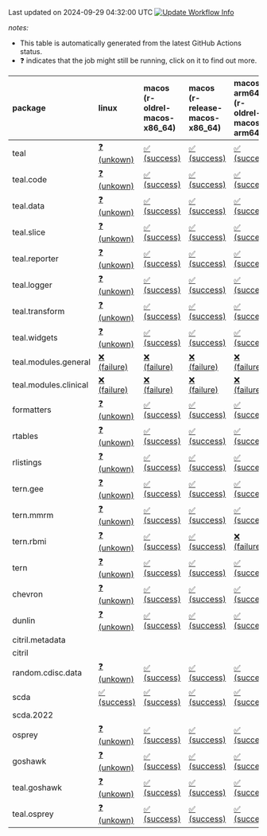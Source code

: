 Last updated on 2024-09-29 04:32:00 UTC [![Update Workflow
Info](https://github.com/averissimo/verdepcheck-status/actions/workflows/update.yaml/badge.svg)](https://github.com/averissimo/verdepcheck-status/actions/workflows/update.yaml)

*notes:*

-   This table is automatically generated from the latest GitHub Actions
    status.
-   ❓ indicates that the job might still be running, click on it to
    find out more.

<table>
<colgroup>
<col style="width: 1%" />
<col style="width: 7%" />
<col style="width: 7%" />
<col style="width: 7%" />
<col style="width: 7%" />
<col style="width: 7%" />
<col style="width: 7%" />
<col style="width: 7%" />
<col style="width: 7%" />
<col style="width: 7%" />
<col style="width: 7%" />
<col style="width: 7%" />
<col style="width: 7%" />
<col style="width: 7%" />
</colgroup>
<thead>
<tr class="header">
<th style="text-align: left;">package</th>
<th style="text-align: left;">linux</th>
<th style="text-align: left;">macos (r-oldrel-macos-x86_64)</th>
<th style="text-align: left;">macos (r-release-macos-x86_64)</th>
<th style="text-align: left;">macos-arm64 (r-oldrel-macos-arm64)</th>
<th style="text-align: left;">macos-arm64 (r-release-macos-arm64)</th>
<th style="text-align: left;">nosuggests</th>
<th style="text-align: left;">ubuntu-clang</th>
<th style="text-align: left;">ubuntu-gcc12</th>
<th style="text-align: left;">ubuntu-next</th>
<th style="text-align: left;">ubuntu-release</th>
<th style="text-align: left;">windows (r-devel-windows-x86_64)</th>
<th style="text-align: left;">windows (r-oldrel-windows-x86_64)</th>
<th style="text-align: left;">windows (r-release-windows-x86_64)</th>
</tr>
</thead>
<tbody>
<tr class="odd">
<td style="text-align: left;">teal</td>
<td
style="text-align: left;"><a href="https://github.com/insightsengineering/teal/actions/runs/11089446447/job/30810581994">❓
(unkown)</a></td>
<td
style="text-align: left;"><a href="https://github.com/insightsengineering/teal/actions/runs/11089446447/job/30810581783">✅
(success)</a></td>
<td
style="text-align: left;"><a href="https://github.com/insightsengineering/teal/actions/runs/11089446447/job/30810581368">✅
(success)</a></td>
<td
style="text-align: left;"><a href="https://github.com/insightsengineering/teal/actions/runs/11089446447/job/30810581652">✅
(success)</a></td>
<td
style="text-align: left;"><a href="https://github.com/insightsengineering/teal/actions/runs/11089446447/job/30810581245">✅
(success)</a></td>
<td
style="text-align: left;"><a href="https://github.com/insightsengineering/teal/actions/runs/11089446447/job/30810582072">❌
(failure)</a></td>
<td
style="text-align: left;"><a href="https://github.com/insightsengineering/teal/actions/runs/11089446447/job/30810581165">✅
(success)</a></td>
<td
style="text-align: left;"><a href="https://github.com/insightsengineering/teal/actions/runs/11089446447/job/30810581305">✅
(success)</a></td>
<td
style="text-align: left;"><a href="https://github.com/insightsengineering/teal/actions/runs/11089446447/job/30810581580">✅
(success)</a></td>
<td
style="text-align: left;"><a href="https://github.com/insightsengineering/teal/actions/runs/11089446447/job/30810581724">✅
(success)</a></td>
<td
style="text-align: left;"><a href="https://github.com/insightsengineering/teal/actions/runs/11089446447/job/30810580947">✅
(success)</a></td>
<td
style="text-align: left;"><a href="https://github.com/insightsengineering/teal/actions/runs/11089446447/job/30810581920">✅
(success)</a></td>
<td
style="text-align: left;"><a href="https://github.com/insightsengineering/teal/actions/runs/11089446447/job/30810581517">✅
(success)</a></td>
</tr>
<tr class="even">
<td style="text-align: left;">teal.code</td>
<td
style="text-align: left;"><a href="https://github.com/insightsengineering/teal.code/actions/runs/11089458414/job/30810606983">❓
(unkown)</a></td>
<td
style="text-align: left;"><a href="https://github.com/insightsengineering/teal.code/actions/runs/11089458414/job/30810606674">✅
(success)</a></td>
<td
style="text-align: left;"><a href="https://github.com/insightsengineering/teal.code/actions/runs/11089458414/job/30810606082">✅
(success)</a></td>
<td
style="text-align: left;"><a href="https://github.com/insightsengineering/teal.code/actions/runs/11089458414/job/30810606443">✅
(success)</a></td>
<td
style="text-align: left;"><a href="https://github.com/insightsengineering/teal.code/actions/runs/11089458414/job/30810605909">✅
(success)</a></td>
<td
style="text-align: left;"><a href="https://github.com/insightsengineering/teal.code/actions/runs/11089458414/job/30810606884">✅
(success)</a></td>
<td
style="text-align: left;"><a href="https://github.com/insightsengineering/teal.code/actions/runs/11089458414/job/30810605801">✅
(success)</a></td>
<td
style="text-align: left;"><a href="https://github.com/insightsengineering/teal.code/actions/runs/11089458414/job/30810605992">✅
(success)</a></td>
<td
style="text-align: left;"><a href="https://github.com/insightsengineering/teal.code/actions/runs/11089458414/job/30810606348">✅
(success)</a></td>
<td
style="text-align: left;"><a href="https://github.com/insightsengineering/teal.code/actions/runs/11089458414/job/30810606525">✅
(success)</a></td>
<td
style="text-align: left;"><a href="https://github.com/insightsengineering/teal.code/actions/runs/11089458414/job/30810605530">✅
(success)</a></td>
<td
style="text-align: left;"><a href="https://github.com/insightsengineering/teal.code/actions/runs/11089458414/job/30810606839">✅
(success)</a></td>
<td
style="text-align: left;"><a href="https://github.com/insightsengineering/teal.code/actions/runs/11089458414/job/30810606254">✅
(success)</a></td>
</tr>
<tr class="odd">
<td style="text-align: left;">teal.data</td>
<td
style="text-align: left;"><a href="https://github.com/insightsengineering/teal.data/actions/runs/11089449251/job/30810588939">❓
(unkown)</a></td>
<td
style="text-align: left;"><a href="https://github.com/insightsengineering/teal.data/actions/runs/11089449251/job/30810588526">✅
(success)</a></td>
<td
style="text-align: left;"><a href="https://github.com/insightsengineering/teal.data/actions/runs/11089449251/job/30810587963">✅
(success)</a></td>
<td
style="text-align: left;"><a href="https://github.com/insightsengineering/teal.data/actions/runs/11089449251/job/30810588339">✅
(success)</a></td>
<td
style="text-align: left;"><a href="https://github.com/insightsengineering/teal.data/actions/runs/11089449251/job/30810587802">✅
(success)</a></td>
<td
style="text-align: left;"><a href="https://github.com/insightsengineering/teal.data/actions/runs/11089449251/job/30810588641">✅
(success)</a></td>
<td
style="text-align: left;"><a href="https://github.com/insightsengineering/teal.data/actions/runs/11089449251/job/30810587356">✅
(success)</a></td>
<td
style="text-align: left;"><a href="https://github.com/insightsengineering/teal.data/actions/runs/11089449251/job/30810587718">✅
(success)</a></td>
<td
style="text-align: left;"><a href="https://github.com/insightsengineering/teal.data/actions/runs/11089449251/job/30810588056">✅
(success)</a></td>
<td
style="text-align: left;"><a href="https://github.com/insightsengineering/teal.data/actions/runs/11089449251/job/30810588257">✅
(success)</a></td>
<td
style="text-align: left;"><a href="https://github.com/insightsengineering/teal.data/actions/runs/11089449251/job/30810587620">✅
(success)</a></td>
<td
style="text-align: left;"><a href="https://github.com/insightsengineering/teal.data/actions/runs/11089449251/job/30810588721">✅
(success)</a></td>
<td
style="text-align: left;"><a href="https://github.com/insightsengineering/teal.data/actions/runs/11089449251/job/30810588159">✅
(success)</a></td>
</tr>
<tr class="even">
<td style="text-align: left;">teal.slice</td>
<td
style="text-align: left;"><a href="https://github.com/insightsengineering/teal.slice/actions/runs/11089453191/job/30810597666">❓
(unkown)</a></td>
<td
style="text-align: left;"><a href="https://github.com/insightsengineering/teal.slice/actions/runs/11089453191/job/30810597335">✅
(success)</a></td>
<td
style="text-align: left;"><a href="https://github.com/insightsengineering/teal.slice/actions/runs/11089453191/job/30810596922">✅
(success)</a></td>
<td
style="text-align: left;"><a href="https://github.com/insightsengineering/teal.slice/actions/runs/11089453191/job/30810597198">✅
(success)</a></td>
<td
style="text-align: left;"><a href="https://github.com/insightsengineering/teal.slice/actions/runs/11089453191/job/30810596768">✅
(success)</a></td>
<td
style="text-align: left;"><a href="https://github.com/insightsengineering/teal.slice/actions/runs/11089453191/job/30810597562">✅
(success)</a></td>
<td
style="text-align: left;"><a href="https://github.com/insightsengineering/teal.slice/actions/runs/11089453191/job/30810596663">✅
(success)</a></td>
<td
style="text-align: left;"><a href="https://github.com/insightsengineering/teal.slice/actions/runs/11089453191/job/30810596852">✅
(success)</a></td>
<td
style="text-align: left;"><a href="https://github.com/insightsengineering/teal.slice/actions/runs/11089453191/job/30810597142">✅
(success)</a></td>
<td
style="text-align: left;"><a href="https://github.com/insightsengineering/teal.slice/actions/runs/11089453191/job/30810597261">✅
(success)</a></td>
<td
style="text-align: left;"><a href="https://github.com/insightsengineering/teal.slice/actions/runs/11089453191/job/30810596436">✅
(success)</a></td>
<td
style="text-align: left;"><a href="https://github.com/insightsengineering/teal.slice/actions/runs/11089453191/job/30810597471">✅
(success)</a></td>
<td
style="text-align: left;"><a href="https://github.com/insightsengineering/teal.slice/actions/runs/11089453191/job/30810597071">✅
(success)</a></td>
</tr>
<tr class="odd">
<td style="text-align: left;">teal.reporter</td>
<td
style="text-align: left;"><a href="https://github.com/insightsengineering/teal.reporter/actions/runs/11089450832/job/30810592243">❓
(unkown)</a></td>
<td
style="text-align: left;"><a href="https://github.com/insightsengineering/teal.reporter/actions/runs/11089450832/job/30810591470">✅
(success)</a></td>
<td
style="text-align: left;"><a href="https://github.com/insightsengineering/teal.reporter/actions/runs/11089450832/job/30810590776">✅
(success)</a></td>
<td
style="text-align: left;"><a href="https://github.com/insightsengineering/teal.reporter/actions/runs/11089450832/job/30810591104">✅
(success)</a></td>
<td
style="text-align: left;"><a href="https://github.com/insightsengineering/teal.reporter/actions/runs/11089450832/job/30810590615">✅
(success)</a></td>
<td
style="text-align: left;"><a href="https://github.com/insightsengineering/teal.reporter/actions/runs/11089450832/job/30810591603">✅
(success)</a></td>
<td
style="text-align: left;"><a href="https://github.com/insightsengineering/teal.reporter/actions/runs/11089450832/job/30810590195">❌
(failure)</a></td>
<td
style="text-align: left;"><a href="https://github.com/insightsengineering/teal.reporter/actions/runs/11089450832/job/30810590526">❌
(failure)</a></td>
<td
style="text-align: left;"><a href="https://github.com/insightsengineering/teal.reporter/actions/runs/11089450832/job/30810590850">✅
(success)</a></td>
<td
style="text-align: left;"><a href="https://github.com/insightsengineering/teal.reporter/actions/runs/11089450832/job/30810591029">✅
(success)</a></td>
<td
style="text-align: left;"><a href="https://github.com/insightsengineering/teal.reporter/actions/runs/11089450832/job/30810590447">✅
(success)</a></td>
<td
style="text-align: left;"><a href="https://github.com/insightsengineering/teal.reporter/actions/runs/11089450832/job/30810592012">✅
(success)</a></td>
<td
style="text-align: left;"><a href="https://github.com/insightsengineering/teal.reporter/actions/runs/11089450832/job/30810590942">✅
(success)</a></td>
</tr>
<tr class="even">
<td style="text-align: left;">teal.logger</td>
<td
style="text-align: left;"><a href="https://github.com/insightsengineering/teal.logger/actions/runs/11089447503/job/30810586155">❓
(unkown)</a></td>
<td
style="text-align: left;"><a href="https://github.com/insightsengineering/teal.logger/actions/runs/11089447503/job/30810585636">✅
(success)</a></td>
<td
style="text-align: left;"><a href="https://github.com/insightsengineering/teal.logger/actions/runs/11089447503/job/30810585063">✅
(success)</a></td>
<td
style="text-align: left;"><a href="https://github.com/insightsengineering/teal.logger/actions/runs/11089447503/job/30810585418">✅
(success)</a></td>
<td
style="text-align: left;"><a href="https://github.com/insightsengineering/teal.logger/actions/runs/11089447503/job/30810584873">✅
(success)</a></td>
<td
style="text-align: left;"><a href="https://github.com/insightsengineering/teal.logger/actions/runs/11089447503/job/30810585725">✅
(success)</a></td>
<td
style="text-align: left;"><a href="https://github.com/insightsengineering/teal.logger/actions/runs/11089447503/job/30810584319">✅
(success)</a></td>
<td
style="text-align: left;"><a href="https://github.com/insightsengineering/teal.logger/actions/runs/11089447503/job/30810584778">✅
(success)</a></td>
<td
style="text-align: left;"><a href="https://github.com/insightsengineering/teal.logger/actions/runs/11089447503/job/30810585137">✅
(success)</a></td>
<td
style="text-align: left;"><a href="https://github.com/insightsengineering/teal.logger/actions/runs/11089447503/job/30810585324">✅
(success)</a></td>
<td
style="text-align: left;"><a href="https://github.com/insightsengineering/teal.logger/actions/runs/11089447503/job/30810584644">✅
(success)</a></td>
<td
style="text-align: left;"><a href="https://github.com/insightsengineering/teal.logger/actions/runs/11089447503/job/30810585856">✅
(success)</a></td>
<td
style="text-align: left;"><a href="https://github.com/insightsengineering/teal.logger/actions/runs/11089447503/job/30810585227">✅
(success)</a></td>
</tr>
<tr class="odd">
<td style="text-align: left;">teal.transform</td>
<td
style="text-align: left;"><a href="https://github.com/insightsengineering/teal.transform/actions/runs/11089451854/job/30810594612">❓
(unkown)</a></td>
<td
style="text-align: left;"><a href="https://github.com/insightsengineering/teal.transform/actions/runs/11089451854/job/30810594102">✅
(success)</a></td>
<td
style="text-align: left;"><a href="https://github.com/insightsengineering/teal.transform/actions/runs/11089451854/job/30810593530">✅
(success)</a></td>
<td
style="text-align: left;"><a href="https://github.com/insightsengineering/teal.transform/actions/runs/11089451854/job/30810593952">✅
(success)</a></td>
<td
style="text-align: left;"><a href="https://github.com/insightsengineering/teal.transform/actions/runs/11089451854/job/30810593315">✅
(success)</a></td>
<td
style="text-align: left;"><a href="https://github.com/insightsengineering/teal.transform/actions/runs/11089451854/job/30810594410">✅
(success)</a></td>
<td
style="text-align: left;"><a href="https://github.com/insightsengineering/teal.transform/actions/runs/11089451854/job/30810593435">✅
(success)</a></td>
<td
style="text-align: left;"><a href="https://github.com/insightsengineering/teal.transform/actions/runs/11089451854/job/30810593629">✅
(success)</a></td>
<td
style="text-align: left;"><a href="https://github.com/insightsengineering/teal.transform/actions/runs/11089451854/job/30810593871">✅
(success)</a></td>
<td
style="text-align: left;"><a href="https://github.com/insightsengineering/teal.transform/actions/runs/11089451854/job/30810594031">✅
(success)</a></td>
<td
style="text-align: left;"><a href="https://github.com/insightsengineering/teal.transform/actions/runs/11089451854/job/30810592967">✅
(success)</a></td>
<td
style="text-align: left;"><a href="https://github.com/insightsengineering/teal.transform/actions/runs/11089451854/job/30810594309">✅
(success)</a></td>
<td
style="text-align: left;"><a href="https://github.com/insightsengineering/teal.transform/actions/runs/11089451854/job/30810593717">✅
(success)</a></td>
</tr>
<tr class="even">
<td style="text-align: left;">teal.widgets</td>
<td
style="text-align: left;"><a href="https://github.com/insightsengineering/teal.widgets/actions/runs/11089463117/job/30810630455">❓
(unkown)</a></td>
<td
style="text-align: left;"><a href="https://github.com/insightsengineering/teal.widgets/actions/runs/11089463117/job/30810630236">✅
(success)</a></td>
<td
style="text-align: left;"><a href="https://github.com/insightsengineering/teal.widgets/actions/runs/11089463117/job/30810629907">✅
(success)</a></td>
<td
style="text-align: left;"><a href="https://github.com/insightsengineering/teal.widgets/actions/runs/11089463117/job/30810630114">✅
(success)</a></td>
<td
style="text-align: left;"><a href="https://github.com/insightsengineering/teal.widgets/actions/runs/11089463117/job/30810629771">✅
(success)</a></td>
<td
style="text-align: left;"><a href="https://github.com/insightsengineering/teal.widgets/actions/runs/11089463117/job/30810630400">✅
(success)</a></td>
<td
style="text-align: left;"><a href="https://github.com/insightsengineering/teal.widgets/actions/runs/11089463117/job/30810629706">✅
(success)</a></td>
<td
style="text-align: left;"><a href="https://github.com/insightsengineering/teal.widgets/actions/runs/11089463117/job/30810629841">✅
(success)</a></td>
<td
style="text-align: left;"><a href="https://github.com/insightsengineering/teal.widgets/actions/runs/11089463117/job/30810630059">✅
(success)</a></td>
<td
style="text-align: left;"><a href="https://github.com/insightsengineering/teal.widgets/actions/runs/11089463117/job/30810630165">✅
(success)</a></td>
<td
style="text-align: left;"><a href="https://github.com/insightsengineering/teal.widgets/actions/runs/11089463117/job/30810629501">✅
(success)</a></td>
<td
style="text-align: left;"><a href="https://github.com/insightsengineering/teal.widgets/actions/runs/11089463117/job/30810630358">✅
(success)</a></td>
<td
style="text-align: left;"><a href="https://github.com/insightsengineering/teal.widgets/actions/runs/11089463117/job/30810630015">✅
(success)</a></td>
</tr>
<tr class="odd">
<td style="text-align: left;">teal.modules.general</td>
<td
style="text-align: left;"><a href="https://github.com/insightsengineering/teal.modules.general/actions/runs/11089446778/job/30810582782">❌
(failure)</a></td>
<td
style="text-align: left;"><a href="https://github.com/insightsengineering/teal.modules.general/actions/runs/11089446778/job/30810582454">❌
(failure)</a></td>
<td
style="text-align: left;"><a href="https://github.com/insightsengineering/teal.modules.general/actions/runs/11089446778/job/30810581869">❌
(failure)</a></td>
<td
style="text-align: left;"><a href="https://github.com/insightsengineering/teal.modules.general/actions/runs/11089446778/job/30810582173">❌
(failure)</a></td>
<td
style="text-align: left;"><a href="https://github.com/insightsengineering/teal.modules.general/actions/runs/11089446778/job/30810581714">❌
(failure)</a></td>
<td
style="text-align: left;"><a href="https://github.com/insightsengineering/teal.modules.general/actions/runs/11089446778/job/30810582538">❌
(failure)</a></td>
<td
style="text-align: left;"><a href="https://github.com/insightsengineering/teal.modules.general/actions/runs/11089446778/job/30810581290">❌
(failure)</a></td>
<td
style="text-align: left;"><a href="https://github.com/insightsengineering/teal.modules.general/actions/runs/11089446778/job/30810581641">❌
(failure)</a></td>
<td
style="text-align: left;"><a href="https://github.com/insightsengineering/teal.modules.general/actions/runs/11089446778/job/30810581942">❌
(failure)</a></td>
<td
style="text-align: left;"><a href="https://github.com/insightsengineering/teal.modules.general/actions/runs/11089446778/job/30810582094">❌
(failure)</a></td>
<td
style="text-align: left;"><a href="https://github.com/insightsengineering/teal.modules.general/actions/runs/11089446778/job/30810581545">❌
(failure)</a></td>
<td
style="text-align: left;"><a href="https://github.com/insightsengineering/teal.modules.general/actions/runs/11089446778/job/30810582605">❌
(failure)</a></td>
<td
style="text-align: left;"><a href="https://github.com/insightsengineering/teal.modules.general/actions/runs/11089446778/job/30810582024">❌
(failure)</a></td>
</tr>
<tr class="even">
<td style="text-align: left;">teal.modules.clinical</td>
<td
style="text-align: left;"><a href="https://github.com/insightsengineering/teal.modules.clinical/actions/runs/11089457586/job/30810605561">❌
(failure)</a></td>
<td
style="text-align: left;"><a href="https://github.com/insightsengineering/teal.modules.clinical/actions/runs/11089457586/job/30810605134">❌
(failure)</a></td>
<td
style="text-align: left;"><a href="https://github.com/insightsengineering/teal.modules.clinical/actions/runs/11089457586/job/30810604418">❌
(failure)</a></td>
<td
style="text-align: left;"><a href="https://github.com/insightsengineering/teal.modules.clinical/actions/runs/11089457586/job/30810604810">❌
(failure)</a></td>
<td
style="text-align: left;"><a href="https://github.com/insightsengineering/teal.modules.clinical/actions/runs/11089457586/job/30810604262">❌
(failure)</a></td>
<td
style="text-align: left;"><a href="https://github.com/insightsengineering/teal.modules.clinical/actions/runs/11089457586/job/30810605686">❌
(failure)</a></td>
<td
style="text-align: left;"><a href="https://github.com/insightsengineering/teal.modules.clinical/actions/runs/11089457586/job/30810604332">❌
(failure)</a></td>
<td
style="text-align: left;"><a href="https://github.com/insightsengineering/teal.modules.clinical/actions/runs/11089457586/job/30810604505">❌
(failure)</a></td>
<td
style="text-align: left;"><a href="https://github.com/insightsengineering/teal.modules.clinical/actions/runs/11089457586/job/30810605007">❌
(failure)</a></td>
<td
style="text-align: left;"><a href="https://github.com/insightsengineering/teal.modules.clinical/actions/runs/11089457586/job/30810605219">❌
(failure)</a></td>
<td
style="text-align: left;"><a href="https://github.com/insightsengineering/teal.modules.clinical/actions/runs/11089457586/job/30810603987">❌
(failure)</a></td>
<td
style="text-align: left;"><a href="https://github.com/insightsengineering/teal.modules.clinical/actions/runs/11089457586/job/30810605318">❌
(failure)</a></td>
<td
style="text-align: left;"><a href="https://github.com/insightsengineering/teal.modules.clinical/actions/runs/11089457586/job/30810604608">❌
(failure)</a></td>
</tr>
<tr class="odd">
<td style="text-align: left;">formatters</td>
<td
style="text-align: left;"><a href="https://github.com/insightsengineering/formatters/actions/runs/11089454676/job/30810599421">❓
(unkown)</a></td>
<td
style="text-align: left;"><a href="https://github.com/insightsengineering/formatters/actions/runs/11089454676/job/30810599142">✅
(success)</a></td>
<td
style="text-align: left;"><a href="https://github.com/insightsengineering/formatters/actions/runs/11089454676/job/30810598633">✅
(success)</a></td>
<td
style="text-align: left;"><a href="https://github.com/insightsengineering/formatters/actions/runs/11089454676/job/30810598996">✅
(success)</a></td>
<td
style="text-align: left;"><a href="https://github.com/insightsengineering/formatters/actions/runs/11089454676/job/30810598491">✅
(success)</a></td>
<td
style="text-align: left;"><a href="https://github.com/insightsengineering/formatters/actions/runs/11089454676/job/30810599073">✅
(success)</a></td>
<td
style="text-align: left;"><a href="https://github.com/insightsengineering/formatters/actions/runs/11089454676/job/30810598081">✅
(success)</a></td>
<td
style="text-align: left;"><a href="https://github.com/insightsengineering/formatters/actions/runs/11089454676/job/30810598297">✅
(success)</a></td>
<td
style="text-align: left;"><a href="https://github.com/insightsengineering/formatters/actions/runs/11089454676/job/30810598558">✅
(success)</a></td>
<td
style="text-align: left;"><a href="https://github.com/insightsengineering/formatters/actions/runs/11089454676/job/30810598736">✅
(success)</a></td>
<td
style="text-align: left;"><a href="https://github.com/insightsengineering/formatters/actions/runs/11089454676/job/30810598357">✅
(success)</a></td>
<td
style="text-align: left;"><a href="https://github.com/insightsengineering/formatters/actions/runs/11089454676/job/30810599363">✅
(success)</a></td>
<td
style="text-align: left;"><a href="https://github.com/insightsengineering/formatters/actions/runs/11089454676/job/30810598866">✅
(success)</a></td>
</tr>
<tr class="even">
<td style="text-align: left;">rtables</td>
<td
style="text-align: left;"><a href="https://github.com/insightsengineering/rtables/actions/runs/11089446641/job/30810582990">❓
(unkown)</a></td>
<td
style="text-align: left;"><a href="https://github.com/insightsengineering/rtables/actions/runs/11089446641/job/30810582712">✅
(success)</a></td>
<td
style="text-align: left;"><a href="https://github.com/insightsengineering/rtables/actions/runs/11089446641/job/30810582309">✅
(success)</a></td>
<td
style="text-align: left;"><a href="https://github.com/insightsengineering/rtables/actions/runs/11089446641/job/30810582571">✅
(success)</a></td>
<td
style="text-align: left;"><a href="https://github.com/insightsengineering/rtables/actions/runs/11089446641/job/30810582186">✅
(success)</a></td>
<td
style="text-align: left;"><a href="https://github.com/insightsengineering/rtables/actions/runs/11089446641/job/30810582922">✅
(success)</a></td>
<td
style="text-align: left;"><a href="https://github.com/insightsengineering/rtables/actions/runs/11089446641/job/30810582107">❌
(failure)</a></td>
<td
style="text-align: left;"><a href="https://github.com/insightsengineering/rtables/actions/runs/11089446641/job/30810582243">❌
(failure)</a></td>
<td
style="text-align: left;"><a href="https://github.com/insightsengineering/rtables/actions/runs/11089446641/job/30810582507">✅
(success)</a></td>
<td
style="text-align: left;"><a href="https://github.com/insightsengineering/rtables/actions/runs/11089446641/job/30810582643">✅
(success)</a></td>
<td
style="text-align: left;"><a href="https://github.com/insightsengineering/rtables/actions/runs/11089446641/job/30810581889">✅
(success)</a></td>
<td
style="text-align: left;"><a href="https://github.com/insightsengineering/rtables/actions/runs/11089446641/job/30810582862">✅
(success)</a></td>
<td
style="text-align: left;"><a href="https://github.com/insightsengineering/rtables/actions/runs/11089446641/job/30810582440">✅
(success)</a></td>
</tr>
<tr class="odd">
<td style="text-align: left;">rlistings</td>
<td
style="text-align: left;"><a href="https://github.com/insightsengineering/rlistings/actions/runs/11089450451/job/30810591566">❓
(unkown)</a></td>
<td
style="text-align: left;"><a href="https://github.com/insightsengineering/rlistings/actions/runs/11089450451/job/30810591385">✅
(success)</a></td>
<td
style="text-align: left;"><a href="https://github.com/insightsengineering/rlistings/actions/runs/11089450451/job/30810590665">✅
(success)</a></td>
<td
style="text-align: left;"><a href="https://github.com/insightsengineering/rlistings/actions/runs/11089450451/job/30810591210">✅
(success)</a></td>
<td
style="text-align: left;"><a href="https://github.com/insightsengineering/rlistings/actions/runs/11089450451/job/30810590513">✅
(success)</a></td>
<td
style="text-align: left;"><a href="https://github.com/insightsengineering/rlistings/actions/runs/11089450451/job/30810591098">✅
(success)</a></td>
<td
style="text-align: left;"><a href="https://github.com/insightsengineering/rlistings/actions/runs/11089450451/job/30810590020">✅
(success)</a></td>
<td
style="text-align: left;"><a href="https://github.com/insightsengineering/rlistings/actions/runs/11089450451/job/30810590321">✅
(success)</a></td>
<td
style="text-align: left;"><a href="https://github.com/insightsengineering/rlistings/actions/runs/11089450451/job/30810590441">✅
(success)</a></td>
<td
style="text-align: left;"><a href="https://github.com/insightsengineering/rlistings/actions/runs/11089450451/job/30810590572">✅
(success)</a></td>
<td
style="text-align: left;"><a href="https://github.com/insightsengineering/rlistings/actions/runs/11089450451/job/30810590234">✅
(success)</a></td>
<td
style="text-align: left;"><a href="https://github.com/insightsengineering/rlistings/actions/runs/11089450451/job/30810591474">✅
(success)</a></td>
<td
style="text-align: left;"><a href="https://github.com/insightsengineering/rlistings/actions/runs/11089450451/job/30810591028">✅
(success)</a></td>
</tr>
<tr class="even">
<td style="text-align: left;">tern.gee</td>
<td
style="text-align: left;"><a href="https://github.com/insightsengineering/tern.gee/actions/runs/11089456183/job/30810604301">❓
(unkown)</a></td>
<td
style="text-align: left;"><a href="https://github.com/insightsengineering/tern.gee/actions/runs/11089456183/job/30810603970">✅
(success)</a></td>
<td
style="text-align: left;"><a href="https://github.com/insightsengineering/tern.gee/actions/runs/11089456183/job/30810603537">✅
(success)</a></td>
<td
style="text-align: left;"><a href="https://github.com/insightsengineering/tern.gee/actions/runs/11089456183/job/30810603810">✅
(success)</a></td>
<td
style="text-align: left;"><a href="https://github.com/insightsengineering/tern.gee/actions/runs/11089456183/job/30810603379">✅
(success)</a></td>
<td
style="text-align: left;"><a href="https://github.com/insightsengineering/tern.gee/actions/runs/11089456183/job/30810604359">✅
(success)</a></td>
<td
style="text-align: left;"><a href="https://github.com/insightsengineering/tern.gee/actions/runs/11089456183/job/30810603460">✅
(success)</a></td>
<td
style="text-align: left;"><a href="https://github.com/insightsengineering/tern.gee/actions/runs/11089456183/job/30810603590">✅
(success)</a></td>
<td
style="text-align: left;"><a href="https://github.com/insightsengineering/tern.gee/actions/runs/11089456183/job/30810603878">✅
(success)</a></td>
<td
style="text-align: left;"><a href="https://github.com/insightsengineering/tern.gee/actions/runs/11089456183/job/30810604056">✅
(success)</a></td>
<td
style="text-align: left;"><a href="https://github.com/insightsengineering/tern.gee/actions/runs/11089456183/job/30810603140">✅
(success)</a></td>
<td
style="text-align: left;"><a href="https://github.com/insightsengineering/tern.gee/actions/runs/11089456183/job/30810604127">✅
(success)</a></td>
<td
style="text-align: left;"><a href="https://github.com/insightsengineering/tern.gee/actions/runs/11089456183/job/30810603662">✅
(success)</a></td>
</tr>
<tr class="odd">
<td style="text-align: left;">tern.mmrm</td>
<td
style="text-align: left;"><a href="https://github.com/insightsengineering/tern.mmrm/actions/runs/11089462578/job/30810635517">❓
(unkown)</a></td>
<td
style="text-align: left;"><a href="https://github.com/insightsengineering/tern.mmrm/actions/runs/11089462578/job/30810635368">✅
(success)</a></td>
<td
style="text-align: left;"><a href="https://github.com/insightsengineering/tern.mmrm/actions/runs/11089462578/job/30810635032">✅
(success)</a></td>
<td
style="text-align: left;"><a href="https://github.com/insightsengineering/tern.mmrm/actions/runs/11089462578/job/30810635251">✅
(success)</a></td>
<td
style="text-align: left;"><a href="https://github.com/insightsengineering/tern.mmrm/actions/runs/11089462578/job/30810634920">✅
(success)</a></td>
<td
style="text-align: left;"><a href="https://github.com/insightsengineering/tern.mmrm/actions/runs/11089462578/job/30810635567">✅
(success)</a></td>
<td
style="text-align: left;"><a href="https://github.com/insightsengineering/tern.mmrm/actions/runs/11089462578/job/30810634866">✅
(success)</a></td>
<td
style="text-align: left;"><a href="https://github.com/insightsengineering/tern.mmrm/actions/runs/11089462578/job/30810634972">✅
(success)</a></td>
<td
style="text-align: left;"><a href="https://github.com/insightsengineering/tern.mmrm/actions/runs/11089462578/job/30810635202">✅
(success)</a></td>
<td
style="text-align: left;"><a href="https://github.com/insightsengineering/tern.mmrm/actions/runs/11089462578/job/30810635313">✅
(success)</a></td>
<td
style="text-align: left;"><a href="https://github.com/insightsengineering/tern.mmrm/actions/runs/11089462578/job/30810634696">✅
(success)</a></td>
<td
style="text-align: left;"><a href="https://github.com/insightsengineering/tern.mmrm/actions/runs/11089462578/job/30810635415">✅
(success)</a></td>
<td
style="text-align: left;"><a href="https://github.com/insightsengineering/tern.mmrm/actions/runs/11089462578/job/30810635152">✅
(success)</a></td>
</tr>
<tr class="even">
<td style="text-align: left;">tern.rbmi</td>
<td
style="text-align: left;"><a href="https://github.com/insightsengineering/tern.rbmi/actions/runs/11089454395/job/30810599228">❓
(unkown)</a></td>
<td
style="text-align: left;"><a href="https://github.com/insightsengineering/tern.rbmi/actions/runs/11089454395/job/30810598917">✅
(success)</a></td>
<td
style="text-align: left;"><a href="https://github.com/insightsengineering/tern.rbmi/actions/runs/11089454395/job/30810598597">✅
(success)</a></td>
<td
style="text-align: left;"><a href="https://github.com/insightsengineering/tern.rbmi/actions/runs/11089454395/job/30810598784">❌
(failure)</a></td>
<td
style="text-align: left;"><a href="https://github.com/insightsengineering/tern.rbmi/actions/runs/11089454395/job/30810598466">❌
(failure)</a></td>
<td
style="text-align: left;"><a href="https://github.com/insightsengineering/tern.rbmi/actions/runs/11089454395/job/30810599139">✅
(success)</a></td>
<td
style="text-align: left;"><a href="https://github.com/insightsengineering/tern.rbmi/actions/runs/11089454395/job/30810598090">✅
(success)</a></td>
<td
style="text-align: left;"><a href="https://github.com/insightsengineering/tern.rbmi/actions/runs/11089454395/job/30810598391">✅
(success)</a></td>
<td
style="text-align: left;"><a href="https://github.com/insightsengineering/tern.rbmi/actions/runs/11089454395/job/30810598704">✅
(success)</a></td>
<td
style="text-align: left;"><a href="https://github.com/insightsengineering/tern.rbmi/actions/runs/11089454395/job/30810598859">✅
(success)</a></td>
<td
style="text-align: left;"><a href="https://github.com/insightsengineering/tern.rbmi/actions/runs/11089454395/job/30810598294">✅
(success)</a></td>
<td
style="text-align: left;"><a href="https://github.com/insightsengineering/tern.rbmi/actions/runs/11089454395/job/30810599069">✅
(success)</a></td>
<td
style="text-align: left;"><a href="https://github.com/insightsengineering/tern.rbmi/actions/runs/11089454395/job/30810598656">✅
(success)</a></td>
</tr>
<tr class="odd">
<td style="text-align: left;">tern</td>
<td
style="text-align: left;"><a href="https://github.com/insightsengineering/tern/actions/runs/11089450783/job/30810593596">❓
(unkown)</a></td>
<td
style="text-align: left;"><a href="https://github.com/insightsengineering/tern/actions/runs/11089450783/job/30810593401">✅
(success)</a></td>
<td
style="text-align: left;"><a href="https://github.com/insightsengineering/tern/actions/runs/11089450783/job/30810592933">✅
(success)</a></td>
<td
style="text-align: left;"><a href="https://github.com/insightsengineering/tern/actions/runs/11089450783/job/30810593296">✅
(success)</a></td>
<td
style="text-align: left;"><a href="https://github.com/insightsengineering/tern/actions/runs/11089450783/job/30810592750">✅
(success)</a></td>
<td
style="text-align: left;"><a href="https://github.com/insightsengineering/tern/actions/runs/11089450783/job/30810593034">❌
(failure)</a></td>
<td
style="text-align: left;"><a href="https://github.com/insightsengineering/tern/actions/runs/11089450783/job/30810591896">✅
(success)</a></td>
<td
style="text-align: left;"><a href="https://github.com/insightsengineering/tern/actions/runs/11089450783/job/30810592196">✅
(success)</a></td>
<td
style="text-align: left;"><a href="https://github.com/insightsengineering/tern/actions/runs/11089450783/job/30810592429">✅
(success)</a></td>
<td
style="text-align: left;"><a href="https://github.com/insightsengineering/tern/actions/runs/11089450783/job/30810592646">✅
(success)</a></td>
<td
style="text-align: left;"><a href="https://github.com/insightsengineering/tern/actions/runs/11089450783/job/30810592541">✅
(success)</a></td>
<td
style="text-align: left;"><a href="https://github.com/insightsengineering/tern/actions/runs/11089450783/job/30810593497">✅
(success)</a></td>
<td
style="text-align: left;"><a href="https://github.com/insightsengineering/tern/actions/runs/11089450783/job/30810593135">✅
(success)</a></td>
</tr>
<tr class="even">
<td style="text-align: left;">chevron</td>
<td
style="text-align: left;"><a href="https://github.com/insightsengineering/chevron/actions/runs/11089456675/job/30810605852">❓
(unkown)</a></td>
<td
style="text-align: left;"><a href="https://github.com/insightsengineering/chevron/actions/runs/11089456675/job/30810605387">✅
(success)</a></td>
<td
style="text-align: left;"><a href="https://github.com/insightsengineering/chevron/actions/runs/11089456675/job/30810604724">✅
(success)</a></td>
<td
style="text-align: left;"><a href="https://github.com/insightsengineering/chevron/actions/runs/11089456675/job/30810605188">✅
(success)</a></td>
<td
style="text-align: left;"><a href="https://github.com/insightsengineering/chevron/actions/runs/11089456675/job/30810604553">✅
(success)</a></td>
<td
style="text-align: left;"><a href="https://github.com/insightsengineering/chevron/actions/runs/11089456675/job/30810605532">❌
(failure)</a></td>
<td
style="text-align: left;"><a href="https://github.com/insightsengineering/chevron/actions/runs/11089456675/job/30810604488">✅
(success)</a></td>
<td
style="text-align: left;"><a href="https://github.com/insightsengineering/chevron/actions/runs/11089456675/job/30810604639">✅
(success)</a></td>
<td
style="text-align: left;"><a href="https://github.com/insightsengineering/chevron/actions/runs/11089456675/job/30810604884">✅
(success)</a></td>
<td
style="text-align: left;"><a href="https://github.com/insightsengineering/chevron/actions/runs/11089456675/job/30810605108">✅
(success)</a></td>
<td
style="text-align: left;"><a href="https://github.com/insightsengineering/chevron/actions/runs/11089456675/job/30810604128">✅
(success)</a></td>
<td
style="text-align: left;"><a href="https://github.com/insightsengineering/chevron/actions/runs/11089456675/job/30810605674">✅
(success)</a></td>
<td
style="text-align: left;"><a href="https://github.com/insightsengineering/chevron/actions/runs/11089456675/job/30810604998">✅
(success)</a></td>
</tr>
<tr class="odd">
<td style="text-align: left;">dunlin</td>
<td
style="text-align: left;"><a href="https://github.com/insightsengineering/dunlin/actions/runs/11089455879/job/30810604508">❓
(unkown)</a></td>
<td
style="text-align: left;"><a href="https://github.com/insightsengineering/dunlin/actions/runs/11089455879/job/30810604183">✅
(success)</a></td>
<td
style="text-align: left;"><a href="https://github.com/insightsengineering/dunlin/actions/runs/11089455879/job/30810603674">✅
(success)</a></td>
<td
style="text-align: left;"><a href="https://github.com/insightsengineering/dunlin/actions/runs/11089455879/job/30810604038">✅
(success)</a></td>
<td
style="text-align: left;"><a href="https://github.com/insightsengineering/dunlin/actions/runs/11089455879/job/30810603378">✅
(success)</a></td>
<td
style="text-align: left;"><a href="https://github.com/insightsengineering/dunlin/actions/runs/11089455879/job/30810604289">❌
(failure)</a></td>
<td
style="text-align: left;"><a href="https://github.com/insightsengineering/dunlin/actions/runs/11089455879/job/30810603009">✅
(success)</a></td>
<td
style="text-align: left;"><a href="https://github.com/insightsengineering/dunlin/actions/runs/11089455879/job/30810603317">✅
(success)</a></td>
<td
style="text-align: left;"><a href="https://github.com/insightsengineering/dunlin/actions/runs/11089455879/job/30810603737">✅
(success)</a></td>
<td
style="text-align: left;"><a href="https://github.com/insightsengineering/dunlin/actions/runs/11089455879/job/30810603924">✅
(success)</a></td>
<td
style="text-align: left;"><a href="https://github.com/insightsengineering/dunlin/actions/runs/11089455879/job/30810603233">✅
(success)</a></td>
<td
style="text-align: left;"><a href="https://github.com/insightsengineering/dunlin/actions/runs/11089455879/job/30810604347">✅
(success)</a></td>
<td
style="text-align: left;"><a href="https://github.com/insightsengineering/dunlin/actions/runs/11089455879/job/30810603821">✅
(success)</a></td>
</tr>
<tr class="even">
<td style="text-align: left;">citril.metadata</td>
<td style="text-align: left;"></td>
<td style="text-align: left;"></td>
<td style="text-align: left;"></td>
<td style="text-align: left;"></td>
<td style="text-align: left;"></td>
<td style="text-align: left;"></td>
<td style="text-align: left;"></td>
<td style="text-align: left;"></td>
<td style="text-align: left;"></td>
<td style="text-align: left;"></td>
<td style="text-align: left;"></td>
<td style="text-align: left;"></td>
<td style="text-align: left;"></td>
</tr>
<tr class="odd">
<td style="text-align: left;">citril</td>
<td style="text-align: left;"></td>
<td style="text-align: left;"></td>
<td style="text-align: left;"></td>
<td style="text-align: left;"></td>
<td style="text-align: left;"></td>
<td style="text-align: left;"></td>
<td style="text-align: left;"></td>
<td style="text-align: left;"></td>
<td style="text-align: left;"></td>
<td style="text-align: left;"></td>
<td style="text-align: left;"></td>
<td style="text-align: left;"></td>
<td style="text-align: left;"></td>
</tr>
<tr class="even">
<td style="text-align: left;">random.cdisc.data</td>
<td
style="text-align: left;"><a href="https://github.com/insightsengineering/random.cdisc.data/actions/runs/11089453831/job/30810598282">❓
(unkown)</a></td>
<td
style="text-align: left;"><a href="https://github.com/insightsengineering/random.cdisc.data/actions/runs/11089453831/job/30810598019">✅
(success)</a></td>
<td
style="text-align: left;"><a href="https://github.com/insightsengineering/random.cdisc.data/actions/runs/11089453831/job/30810597584">✅
(success)</a></td>
<td
style="text-align: left;"><a href="https://github.com/insightsengineering/random.cdisc.data/actions/runs/11089453831/job/30810597874">✅
(success)</a></td>
<td
style="text-align: left;"><a href="https://github.com/insightsengineering/random.cdisc.data/actions/runs/11089453831/job/30810597404">✅
(success)</a></td>
<td
style="text-align: left;"><a href="https://github.com/insightsengineering/random.cdisc.data/actions/runs/11089453831/job/30810598222">✅
(success)</a></td>
<td
style="text-align: left;"><a href="https://github.com/insightsengineering/random.cdisc.data/actions/runs/11089453831/job/30810597038">✅
(success)</a></td>
<td
style="text-align: left;"><a href="https://github.com/insightsengineering/random.cdisc.data/actions/runs/11089453831/job/30810597485">✅
(success)</a></td>
<td
style="text-align: left;"><a href="https://github.com/insightsengineering/random.cdisc.data/actions/runs/11089453831/job/30810597803">✅
(success)</a></td>
<td
style="text-align: left;"><a href="https://github.com/insightsengineering/random.cdisc.data/actions/runs/11089453831/job/30810597928">✅
(success)</a></td>
<td
style="text-align: left;"><a href="https://github.com/insightsengineering/random.cdisc.data/actions/runs/11089453831/job/30810597319">✅
(success)</a></td>
<td
style="text-align: left;"><a href="https://github.com/insightsengineering/random.cdisc.data/actions/runs/11089453831/job/30810598159">✅
(success)</a></td>
<td
style="text-align: left;"><a href="https://github.com/insightsengineering/random.cdisc.data/actions/runs/11089453831/job/30810597733">✅
(success)</a></td>
</tr>
<tr class="odd">
<td style="text-align: left;">scda</td>
<td
style="text-align: left;"><a href="https://github.com/insightsengineering/scda/actions/runs/10437595381/job/28903953758">✅
(success)</a></td>
<td
style="text-align: left;"><a href="https://github.com/insightsengineering/scda/actions/runs/10437595381/job/28903953430">✅
(success)</a></td>
<td
style="text-align: left;"><a href="https://github.com/insightsengineering/scda/actions/runs/10437595381/job/28903953031">✅
(success)</a></td>
<td
style="text-align: left;"><a href="https://github.com/insightsengineering/scda/actions/runs/10437595381/job/28903953278">✅
(success)</a></td>
<td
style="text-align: left;"><a href="https://github.com/insightsengineering/scda/actions/runs/10437595381/job/28903952896">✅
(success)</a></td>
<td
style="text-align: left;"><a href="https://github.com/insightsengineering/scda/actions/runs/10437595381/job/28903953675">❌
(failure)</a></td>
<td
style="text-align: left;"><a href="https://github.com/insightsengineering/scda/actions/runs/10437595381/job/28903952832">✅
(success)</a></td>
<td
style="text-align: left;"><a href="https://github.com/insightsengineering/scda/actions/runs/10437595381/job/28903952973">✅
(success)</a></td>
<td
style="text-align: left;"><a href="https://github.com/insightsengineering/scda/actions/runs/10437595381/job/28903953208">✅
(success)</a></td>
<td
style="text-align: left;"><a href="https://github.com/insightsengineering/scda/actions/runs/10437595381/job/28903953361">✅
(success)</a></td>
<td
style="text-align: left;"><a href="https://github.com/insightsengineering/scda/actions/runs/10437595381/job/28903952629">✅
(success)</a></td>
<td
style="text-align: left;"><a href="https://github.com/insightsengineering/scda/actions/runs/10437595381/job/28903953574">✅
(success)</a></td>
<td
style="text-align: left;"><a href="https://github.com/insightsengineering/scda/actions/runs/10437595381/job/28903953140">✅
(success)</a></td>
</tr>
<tr class="even">
<td style="text-align: left;">scda.2022</td>
<td style="text-align: left;"></td>
<td style="text-align: left;"></td>
<td style="text-align: left;"></td>
<td style="text-align: left;"></td>
<td style="text-align: left;"></td>
<td style="text-align: left;"></td>
<td style="text-align: left;"></td>
<td style="text-align: left;"></td>
<td style="text-align: left;"></td>
<td style="text-align: left;"></td>
<td style="text-align: left;"></td>
<td style="text-align: left;"></td>
<td style="text-align: left;"></td>
</tr>
<tr class="odd">
<td style="text-align: left;">osprey</td>
<td
style="text-align: left;"><a href="https://github.com/insightsengineering/osprey/actions/runs/11089460613/job/30810632687">❓
(unkown)</a></td>
<td
style="text-align: left;"><a href="https://github.com/insightsengineering/osprey/actions/runs/11089460613/job/30810632426">✅
(success)</a></td>
<td
style="text-align: left;"><a href="https://github.com/insightsengineering/osprey/actions/runs/11089460613/job/30810632101">✅
(success)</a></td>
<td
style="text-align: left;"><a href="https://github.com/insightsengineering/osprey/actions/runs/11089460613/job/30810632325">✅
(success)</a></td>
<td
style="text-align: left;"><a href="https://github.com/insightsengineering/osprey/actions/runs/11089460613/job/30810631986">✅
(success)</a></td>
<td
style="text-align: left;"><a href="https://github.com/insightsengineering/osprey/actions/runs/11089460613/job/30810632481">❌
(failure)</a></td>
<td
style="text-align: left;"><a href="https://github.com/insightsengineering/osprey/actions/runs/11089460613/job/30810631684">✅
(success)</a></td>
<td
style="text-align: left;"><a href="https://github.com/insightsengineering/osprey/actions/runs/11089460613/job/30810631929">✅
(success)</a></td>
<td
style="text-align: left;"><a href="https://github.com/insightsengineering/osprey/actions/runs/11089460613/job/30810632153">✅
(success)</a></td>
<td
style="text-align: left;"><a href="https://github.com/insightsengineering/osprey/actions/runs/11089460613/job/30810632275">✅
(success)</a></td>
<td
style="text-align: left;"><a href="https://github.com/insightsengineering/osprey/actions/runs/11089460613/job/30810631876">✅
(success)</a></td>
<td
style="text-align: left;"><a href="https://github.com/insightsengineering/osprey/actions/runs/11089460613/job/30810632543">✅
(success)</a></td>
<td
style="text-align: left;"><a href="https://github.com/insightsengineering/osprey/actions/runs/11089460613/job/30810632205">✅
(success)</a></td>
</tr>
<tr class="even">
<td style="text-align: left;">goshawk</td>
<td
style="text-align: left;"><a href="https://github.com/insightsengineering/goshawk/actions/runs/11089454410/job/30810599020">❓
(unkown)</a></td>
<td
style="text-align: left;"><a href="https://github.com/insightsengineering/goshawk/actions/runs/11089454410/job/30810598737">✅
(success)</a></td>
<td
style="text-align: left;"><a href="https://github.com/insightsengineering/goshawk/actions/runs/11089454410/job/30810598341">✅
(success)</a></td>
<td
style="text-align: left;"><a href="https://github.com/insightsengineering/goshawk/actions/runs/11089454410/job/30810598608">✅
(success)</a></td>
<td
style="text-align: left;"><a href="https://github.com/insightsengineering/goshawk/actions/runs/11089454410/job/30810598206">✅
(success)</a></td>
<td
style="text-align: left;"><a href="https://github.com/insightsengineering/goshawk/actions/runs/11089454410/job/30810598941">❌
(failure)</a></td>
<td
style="text-align: left;"><a href="https://github.com/insightsengineering/goshawk/actions/runs/11089454410/job/30810598131">✅
(success)</a></td>
<td
style="text-align: left;"><a href="https://github.com/insightsengineering/goshawk/actions/runs/11089454410/job/30810598265">✅
(success)</a></td>
<td
style="text-align: left;"><a href="https://github.com/insightsengineering/goshawk/actions/runs/11089454410/job/30810598537">✅
(success)</a></td>
<td
style="text-align: left;"><a href="https://github.com/insightsengineering/goshawk/actions/runs/11089454410/job/30810598673">✅
(success)</a></td>
<td
style="text-align: left;"><a href="https://github.com/insightsengineering/goshawk/actions/runs/11089454410/job/30810597864">✅
(success)</a></td>
<td
style="text-align: left;"><a href="https://github.com/insightsengineering/goshawk/actions/runs/11089454410/job/30810598874">✅
(success)</a></td>
<td
style="text-align: left;"><a href="https://github.com/insightsengineering/goshawk/actions/runs/11089454410/job/30810598470">✅
(success)</a></td>
</tr>
<tr class="odd">
<td style="text-align: left;">teal.goshawk</td>
<td
style="text-align: left;"><a href="https://github.com/insightsengineering/teal.goshawk/actions/runs/11089453149/job/30810598076">❓
(unkown)</a></td>
<td
style="text-align: left;"><a href="https://github.com/insightsengineering/teal.goshawk/actions/runs/11089453149/job/30810597765">✅
(success)</a></td>
<td
style="text-align: left;"><a href="https://github.com/insightsengineering/teal.goshawk/actions/runs/11089453149/job/30810597212">✅
(success)</a></td>
<td
style="text-align: left;"><a href="https://github.com/insightsengineering/teal.goshawk/actions/runs/11089453149/job/30810597592">✅
(success)</a></td>
<td
style="text-align: left;"><a href="https://github.com/insightsengineering/teal.goshawk/actions/runs/11089453149/job/30810597044">✅
(success)</a></td>
<td
style="text-align: left;"><a href="https://github.com/insightsengineering/teal.goshawk/actions/runs/11089453149/job/30810597841">❌
(failure)</a></td>
<td
style="text-align: left;"><a href="https://github.com/insightsengineering/teal.goshawk/actions/runs/11089453149/job/30810596568">✅
(success)</a></td>
<td
style="text-align: left;"><a href="https://github.com/insightsengineering/teal.goshawk/actions/runs/11089453149/job/30810596959">✅
(success)</a></td>
<td
style="text-align: left;"><a href="https://github.com/insightsengineering/teal.goshawk/actions/runs/11089453149/job/30810597295">✅
(success)</a></td>
<td
style="text-align: left;"><a href="https://github.com/insightsengineering/teal.goshawk/actions/runs/11089453149/job/30810597483">✅
(success)</a></td>
<td
style="text-align: left;"><a href="https://github.com/insightsengineering/teal.goshawk/actions/runs/11089453149/job/30810596861">✅
(success)</a></td>
<td
style="text-align: left;"><a href="https://github.com/insightsengineering/teal.goshawk/actions/runs/11089453149/job/30810597904">✅
(success)</a></td>
<td
style="text-align: left;"><a href="https://github.com/insightsengineering/teal.goshawk/actions/runs/11089453149/job/30810597374">✅
(success)</a></td>
</tr>
<tr class="even">
<td style="text-align: left;">teal.osprey</td>
<td
style="text-align: left;"><a href="https://github.com/insightsengineering/teal.osprey/actions/runs/11089458930/job/30810616731">❓
(unkown)</a></td>
<td
style="text-align: left;"><a href="https://github.com/insightsengineering/teal.osprey/actions/runs/11089458930/job/30810616339">✅
(success)</a></td>
<td
style="text-align: left;"><a href="https://github.com/insightsengineering/teal.osprey/actions/runs/11089458930/job/30810616005">✅
(success)</a></td>
<td
style="text-align: left;"><a href="https://github.com/insightsengineering/teal.osprey/actions/runs/11089458930/job/30810616203">✅
(success)</a></td>
<td
style="text-align: left;"><a href="https://github.com/insightsengineering/teal.osprey/actions/runs/11089458930/job/30810615745">✅
(success)</a></td>
<td
style="text-align: left;"><a href="https://github.com/insightsengineering/teal.osprey/actions/runs/11089458930/job/30810616472">❌
(failure)</a></td>
<td
style="text-align: left;"><a href="https://github.com/insightsengineering/teal.osprey/actions/runs/11089458930/job/30810615807">✅
(success)</a></td>
<td
style="text-align: left;"><a href="https://github.com/insightsengineering/teal.osprey/actions/runs/11089458930/job/30810615862">✅
(success)</a></td>
<td
style="text-align: left;"><a href="https://github.com/insightsengineering/teal.osprey/actions/runs/11089458930/job/30810616134">✅
(success)</a></td>
<td
style="text-align: left;"><a href="https://github.com/insightsengineering/teal.osprey/actions/runs/11089458930/job/30810616262">✅
(success)</a></td>
<td
style="text-align: left;"><a href="https://github.com/insightsengineering/teal.osprey/actions/runs/11089458930/job/30810615514">✅
(success)</a></td>
<td
style="text-align: left;"><a href="https://github.com/insightsengineering/teal.osprey/actions/runs/11089458930/job/30810616549">✅
(success)</a></td>
<td
style="text-align: left;"><a href="https://github.com/insightsengineering/teal.osprey/actions/runs/11089458930/job/30810616065">✅
(success)</a></td>
</tr>
</tbody>
</table>
